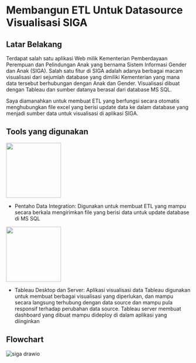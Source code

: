 # Membangun ETL Untuk Datasource Visualisasi SIGA

## Latar Belakang

Terdapat salah satu aplikasi Web milik Kementerian Pemberdayaan Perempuan dan Pelindungan Anak yang bernama Sistem Informasi Gender dan Anak (SIGA). Salah satu fitur di SIGA adalah adanya berbagai macam visualisasi dari sejumlah database yang dimiliki Kementerian yang mana data tersebut berhubungan dengan Anak dan Gender. Visualisasi dibuat dengan Tableau dan sumber datanya berasal dari database MS SQL.

Saya diamanahkan untuk membuat ETL yang berfungsi secara otomatis menghubungkan file excel yang berisi update data ke dalam database yang menjadi sumber data untuk visualisasi di aplikasi SIGA. 

## Tools yang digunakan

<img src="https://user-images.githubusercontent.com/91902011/208600647-7b2d84c4-2623-459e-b8ad-d6ba79162c21.png" width="150">

* Pentaho Data Integration:
  Digunakan untuk membuat ETL yang mampu secara berkala mengirimkan file yang berisi data untuk update database di MS SQL

<img src="https://user-images.githubusercontent.com/91902011/208601162-0cdf2917-aee3-470c-8dd4-ca5e474abe73.png" width="150">

* Tableau Desktop dan Server:
  Aplikasi visualisasi data Tableau digunakan untuk membuat berbagai visualisasi yang diperlukan, dan mampu secara langsung terhubung dengan data source dan mampu pula responsif terhadap perubahan data source. Tableau server membuat dashboard yang dibuat mampu dideploy di dalam aplikasi yang diinginkan

## Flowchart

![siga drawio](https://user-images.githubusercontent.com/91902011/208602722-e88fc1ce-460f-4d36-8ddc-fcfdc8962913.png)
